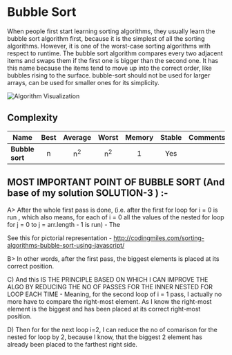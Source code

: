 # Bubble Sort

When people first start learning sorting algorithms, they usually learn the bubble sort algorithm first, because it is the simplest of all the sorting algorithms. However, it is one of the worst-case sorting algorithms with respect to runtime. The bubble sort algorithm compares every two adjacent items and swaps them if the first one is bigger than the second one. It has this name because the items tend to move up into the correct order, like bubbles rising to the surface.
bubble-sort should not be used for larger arrays, can be used for smaller ones for its simplicity.

![Algorithm Visualization](https://upload.wikimedia.org/wikipedia/commons/c/c8/Bubble-sort-example-300px.gif)

## Complexity

| Name                  | Best            | Average             | Worst               | Memory    | Stable    | Comments  |
| --------------------- | :-------------: | :-----------------: | :-----------------: | :-------: | :-------: | :-------- |
| **Bubble sort**       | n               | n<sup>2</sup>       | n<sup>2</sup>       | 1         | Yes       |           |


## MOST IMPORTANT POINT OF BUBBLE SORT (And base of my solution SOLUTION-3 ) :-

A> After the whole first pass is done, (i.e. after the first for loop for i = 0 is run , which also means, for each of i = 0 all the values of the nested for loop for j = 0 to j = arr.length - 1 is run) - The

See this for pictorial representation - http://codingmiles.com/sorting-algorithms-bubble-sort-using-javascript/

B> In other words, after the first pass, the biggest elements is placed at its correct position.

C) And this IS THE PRINCIPLE BASED ON WHICH I CAN IMPROVE THE ALGO BY REDUCING THE NO OF PASSES FOR THE INNER NESTED FOR LOOP EACH TIME - Meaning, for the second loop of i = 1 pass, I actually no more have to compare the right-most element. As I know the right-most element is the biggest and has been placed at its correct right-most position.

D) Then for for the next loop i=2, I can reduce the no of comarison for the nested for loop by 2, because I know, that the biggest 2 element has already been placed to the farthest right side.
